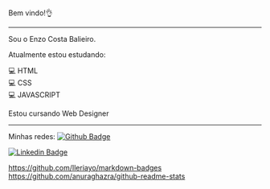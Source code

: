 Bem vindo!👌
<hr>
Sou o Enzo Costa Balieiro.

Atualmente estou estudando:

💻 HTML <br>
💻 CSS <br>
💻 JAVASCRIPT <br>

Estou cursando Web Designer

<hr>

Minhas redes: [![Github Badge](https://img.shields.io/badge/-Github-000?style=flat-square&logo=Github&logoColor=white&link=https://github.com/EnzoBalieiro)](https://github.com/EnzoBalieiro)

 [![Linkedin Badge](https://img.shields.io/badge/-LinkedIn-blue?style=flat-square&logo=Linkedin&logoColor=white&link=https://www.linkedin.com/in/EnzoBalieiro/)](https://www.linkedin.com/in/EnzoBalieiro/)


https://github.com/Ileriayo/markdown-badges
https://github.com/anuraghazra/github-readme-stats
